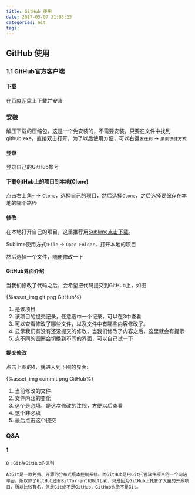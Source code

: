 ```yaml
---
title: GitHub 使用
date: 2017-05-07 21:03:25
categories: Git
tags:
---
```

## GitHub 使用

### 1.1 GitHub官方客户端
#### 下载 
 在[百度网盘](https://pan.baidu.com/s/1nv2WBDR)上下载并安装
### 安装
解压下载的压缩包，这是一个免安装的，不需要安装，只要在文件中找到github.exe，直接双击打开，为了以后使用方便，可以右键`发送到` -> `桌面快捷方式`
#### 登录
登录自己的GitHub帐号
#### 下载GitHub上的项目到本地(Clone)
点击右上角`+` -> `Clone`，选择自己的项目，然后选择`Clone`，之后选择要保存在本地的哪个路径
#### 修改
在本地打开自己的项目，这里推荐用[Sublime点击下载](http://pan.baidu.com/s/1o8hVWIA)。

Sublime使用方式:`File` -> `Open Folder`，打开本地的项目

然后选择一个文件，随便修改一下

#### GitHub界面介绍
当我们修改了代码之后，会希望把代码提交到GitHub上，如图

{%asset_img git.png GitHub%}

1. 是该项目
2. 该项目的提交记录，任意选中一个记录，可以在3中查看
3. 可以查看修改了哪些文件，以及文件中有哪些内容修改了。
4. 显示我们有没有还没提交的修改，当我们修改了内容之后，这里就会有提示
5. 点不同的圆圈会切换到不同的界面，可以自己试一下

#### 提交修改
点击上图的4，就进入到下图的界面:

{%asset_img commit.png GitHub%}

1. 当前修改的文件
2. 文件内容的变化
3. 这个是必填，是这次修改的注视，方便以后查看
4. 这个非必填
5. 最后点击这个提交

### Q&A

#### 1
`Q：Git与GitHub的区别`

`A:Git是一款免费、开源的分布式版本控制系统。而GitHub是用Git托管软件项目的一个网站平台。所以除了GitHub还有BitTorrent和GitLab，只是因为GitHub上托管了大量的开源项目，所以比较有名，但是Git绝不是GitHub，GitHub也绝不是Git。`